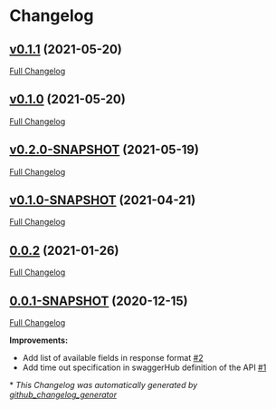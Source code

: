 # Changelog

## [v0.1.1](https://github.com/NASA-PDS/pds-api-javalib/tree/v0.1.1) (2021-05-20)

[Full Changelog](https://github.com/NASA-PDS/pds-api-javalib/compare/v0.1.0...v0.1.1)

## [v0.1.0](https://github.com/NASA-PDS/pds-api-javalib/tree/v0.1.0) (2021-05-20)

[Full Changelog](https://github.com/NASA-PDS/pds-api-javalib/compare/v0.2.0-SNAPSHOT...v0.1.0)

## [v0.2.0-SNAPSHOT](https://github.com/NASA-PDS/pds-api-javalib/tree/v0.2.0-SNAPSHOT) (2021-05-19)

[Full Changelog](https://github.com/NASA-PDS/pds-api-javalib/compare/v0.1.0-SNAPSHOT...v0.2.0-SNAPSHOT)

## [v0.1.0-SNAPSHOT](https://github.com/NASA-PDS/pds-api-javalib/tree/v0.1.0-SNAPSHOT) (2021-04-21)

[Full Changelog](https://github.com/NASA-PDS/pds-api-javalib/compare/0.0.2...v0.1.0-SNAPSHOT)

## [0.0.2](https://github.com/NASA-PDS/pds-api-javalib/tree/0.0.2) (2021-01-26)

[Full Changelog](https://github.com/NASA-PDS/pds-api-javalib/compare/0.0.1-SNAPSHOT...0.0.2)

## [0.0.1-SNAPSHOT](https://github.com/NASA-PDS/pds-api-javalib/tree/0.0.1-SNAPSHOT) (2020-12-15)

[Full Changelog](https://github.com/NASA-PDS/pds-api-javalib/compare/b83a3ca5ce7e9663040f160fbcb8cee1554806e7...0.0.1-SNAPSHOT)

**Improvements:**

- Add list of available fields in response format [\#2](https://github.com/NASA-PDS/pds-api-javalib/issues/2)
- Add time out specification in swaggerHub definition of the API [\#1](https://github.com/NASA-PDS/pds-api-javalib/issues/1)



\* *This Changelog was automatically generated by [github_changelog_generator](https://github.com/github-changelog-generator/github-changelog-generator)*
